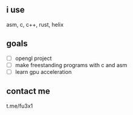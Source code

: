 ## i use
asm, c, c++, rust, helix

## goals
- [ ] opengl project
- [ ] make freestanding programs with c and asm
- [ ] learn gpu acceleration

## contact me
t.me/fu3x1
